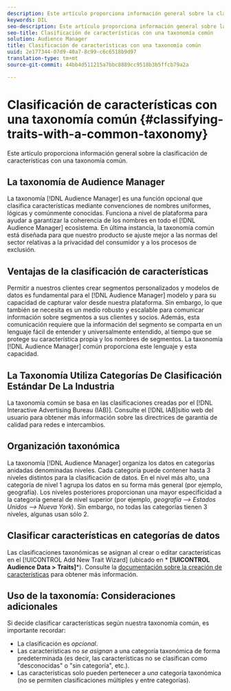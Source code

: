 ```yaml
---
description: Este artículo proporciona información general sobre la clasificación de características con una taxonomía común.
keywords: DIL
seo-description: Este artículo proporciona información general sobre la clasificación de características con una taxonomía común.
seo-title: Clasificación de características con una taxonomía común
solution: Audience Manager
title: Clasificación de características con una taxonomía común
uuid: 2e177344-07d9-40a7-8c99-c6c6518b9d97
translation-type: tm+mt
source-git-commit: 44bb4d511215a7bbc8889cc9518b3b5ffcb79a2a

---
```



# Clasificación de características con una taxonomía común {#classifying-traits-with-a-common-taxonomy}

Este artículo proporciona información general sobre la clasificación de características con una taxonomía común.

## La taxonomía de Audience Manager

<!-- c_common_taxonomy_about.xml -->

La taxonomía [!DNL Audience Manager] es una función opcional que clasifica características mediante convenciones de nombres uniformes, lógicas y comúnmente conocidas. Funciona a nivel de plataforma para ayudar a garantizar la coherencia de los nombres en todo el [!DNL Audience Manager] ecosistema. En última instancia, la taxonomía común está diseñada para que nuestro producto se ajuste mejor a las normas del sector relativas a la privacidad del consumidor y a los procesos de exclusión.

## Ventajas de la clasificación de características

Permitir a nuestros clientes crear segmentos personalizados y modelos de datos es fundamental para el [!DNL Audience Manager] modelo y para su capacidad de capturar valor desde nuestra plataforma. Sin embargo, lo que también se necesita es un medio robusto y escalable para comunicar información sobre segmentos a sus clientes y socios. Además, esta comunicación requiere que la información del segmento se comparta en un lenguaje fácil de entender y universalmente entendido, al tiempo que se protege su característica propia y los nombres de segmentos. La taxonomía [!DNL Audience Manager] común proporciona este lenguaje y esta capacidad.

## La Taxonomía Utiliza Categorías De Clasificación Estándar De La Industria

La taxonomía común se basa en las clasificaciones creadas por el [!DNL Interactive Advertising Bureau (IAB)]. Consulte el [!DNL IAB]sitio web [](https://www.iab.net/iab_products_and_industry_services/508676/ne_guidelines) del usuario para obtener más información sobre las directrices de garantía de calidad para redes e intercambios.

## Organización taxonómica

La taxonomía [!DNL Audience Manager] organiza los datos en categorías anidadas denominadas niveles. Cada categoría puede contener hasta 3 niveles distintos para la clasificación de datos. En el nivel más alto, una categoría de nivel 1 agrupa los datos en su forma más general (por ejemplo, geografía). Los niveles posteriores proporcionan una mayor especificidad a la categoría general de nivel superior (por ejemplo, *geografía —&gt; Estados Unidos —&gt; Nueva York*). Sin embargo, no todas las categorías tienen 3 niveles, algunas usan sólo 2.

## Clasificar características en categorías de datos

Las clasificaciones taxonómicas se asignan al crear o editar características en el [!UICONTROL Add New Trait Wizard] (ubicado en * **[!UICONTROL Audience Data > Traits]***). Consulte la [documentación sobre la creación de características](../../features/traits/create-onboarded-rule-based-traits.md) para obtener más información.

## Uso de la taxonomía: Consideraciones adicionales

Si decide clasificar características según nuestra taxonomía común, es importante recordar:

* La clasificación es *opcional*.
* Las características no *se asignan* a una categoría taxonómica de forma predeterminada (es decir, las características no se clasifican como "desconocidas" o "sin categoría", etc.).
* Las características solo pueden pertenecer a *una* categoría taxonómica (no se permiten clasificaciones múltiples y entre categorías).